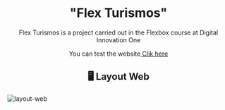 <h1 align="center" dir="auto"> "Flex Turismos"</h1>

<p align="center" dir="auto">Flex Turismos is a project carried out in the Flexbox course at Digital Innovation One</p>

<p align="center" dir="auto">You can test the website<a href="https://yannarp.github.io/Flex-turismos/" rel="nofollow"> Clik here</a></p>

<h2 align="center" dir="auto">
  
  </g-emoji> 🖥️ Layout Web </h2>
  
![layout-web](https://user-images.githubusercontent.com/81976280/160210163-2090e448-7e87-4ddd-bedf-f34b9ec11146.jpeg)

